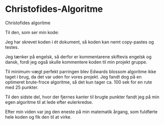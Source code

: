 # Christofides-Algoritme
Christofides algoritme

Til den, som ser min kode:

Jeg har skrevet koden i ét dokument, så koden kan nemt copy-pastes og testes.

Jeg tænker på engelsk, så derfor er kommentarene skiftevis engelsk og dansk, fordi jeg også skulle kommentere koden til min projekt gruppe.

Til minimum-vægt perfekt parringen blev Edwards blossom algoritme ikke taget i brug, da det var uden for vores projekt.
Jeg fandt dog på en optimeret brute-froce algoritme, så det kun tager ca. 100 sek for en rute med 25 punkter.

Til den sidste del, hvor der fjernes kanter til brugte punkter fandt jeg på min egen algoritme til at lede efter eulerkredse.

Efter min viden var jeg den eneste på min matematik årgang, som fuldførte hele koden og fik den til at virke.
